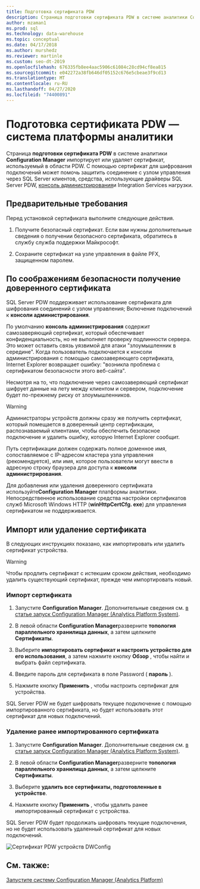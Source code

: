 ```yaml
---
title: Подготовка сертификата PDW
description: Страница подготовки сертификата PDW в системе аналитики Configuration Manager импортирует или удаляет сертификат, используемый в области PDW.
author: mzaman1
ms.prod: sql
ms.technology: data-warehouse
ms.topic: conceptual
ms.date: 04/17/2018
ms.author: murshedz
ms.reviewer: martinle
ms.custom: seo-dt-2019
ms.openlocfilehash: 676335fb8ee4aac5906c61084c28cd94cf8ea815
ms.sourcegitcommit: e042272a38fb646df05152c676e5cbeae3f9cd13
ms.translationtype: MT
ms.contentlocale: ru-RU
ms.lasthandoff: 04/27/2020
ms.locfileid: "74400891"
---
```

# <a name="pdw-certificate-provisioning---analytics-platform-system"></a>Подготовка сертификата PDW — система платформы аналитики
Страница **подготовки сертификата PDW** в системе аналитики **Configuration Manager** импортирует или удаляет сертификат, используемый в области PDW. С помощью сертификат для шифрования подключений может помочь защитить соединение с узлом управления через SQL Server клиентов, средства, использующие драйверы SQL Server PDW, [консоль администрирования](monitor-the-appliance-by-using-the-admin-console.md)и Integration Services нагрузки.  
  
## <a name="prerequisites"></a>Предварительные требования  
Перед установкой сертификата выполните следующие действия.  
  
1.  Получите безопасный сертификат. Если вам нужны дополнительные сведения о получении безопасного сертификата, обратитесь в службу служба поддержки Майкрософт.  
  
2.  Сохраните сертификат на узле управления в файле PFX, защищенном паролем.  
  
## <a name="for-security-reasons-obtain-a-trusted-certificate"></a>По соображениям безопасности получение доверенного сертификата  
SQL Server PDW поддерживает использование сертификата для шифрования соединений с узлом управления; Включение подключений к **консоли администрирования**.  
  
По умолчанию **консоль администрирования** содержит самозаверяющий сертификат, который обеспечивает конфиденциальность, но не выполняет проверку подлинности сервера. Это может оставить связь уязвимой для атаки "злоумышленник в середине". Когда пользователь подключается к консоли администрирования с помощью самозаверяющего сертификата, Internet Explorer возвращает ошибку: "возникла проблема с сертификатом безопасности этого веб-сайта".  
  
Несмотря на то, что подключение через самозаверяющий сертификат шифрует данные на лету между клиентом и сервером, подключение будет по-прежнему риску от злоумышленников.  
  
> [!WARNING]  
> Администраторы устройств должны сразу же получить сертификат, который помещается в доверенный центр сертификации, распознаваемый клиентами, чтобы обеспечить безопасное подключение и удалить ошибку, которую Internet Explorer сообщит.  
  
Путь сертификации должен содержать полное доменное имя, сопоставляемое с IP-адресом кластера узла управления (рекомендуется), или имя, которое пользователи могут ввести в адресную строку браузера для доступа к **консоли администрирования**.  
  
Для добавления или удаления доверенного сертификата используйте**Configuration Manager** платформы аналитики. Непосредственное использование средства настройки сертификатов служб Microsoft Windows HTTP (**winHttpCertCfg. exe**) для управления сертификатом не поддерживается.  
  
## <a name="import-or-remove-the-certificate"></a>Импорт или удаление сертификата  
В следующих инструкциях показано, как импортировать или удалить сертификат устройства.

> [!WARNING]
> Чтобы продлить сертификат с истекшим сроком действия, необходимо удалить существующий сертификат, прежде чем импортировать новый.
  
### <a name="to-import-the-certificate"></a>Импорт сертификата  
  
1.  Запустите **Configuration Manager**. Дополнительные сведения см. [в статье запуск Configuration Manager &#40;Analytics Platform System&#41;](launch-the-configuration-manager.md).  
  
2.  В левой области **Configuration Manager**разверните **топология параллельного хранилища данных**, а затем щелкните **Сертификаты**.  
  
3.  Выберите **импортировать сертификат и настроить устройство для его использования**, а затем нажмите кнопку **Обзор** , чтобы найти и выбрать файл сертификата.  
  
4.  Введите пароль для сертификата в поле Password ( **пароль** ).  
  
5.  Нажмите кнопку **Применить** , чтобы настроить сертификат для устройства.  
  
SQL Server PDW не будет шифровать текущее подключение с помощью импортированного сертификата, но будет использовать этот сертификат для новых подключений.  
  
### <a name="to-remove-the-previously-imported-certificate"></a>Удаление ранее импортированного сертификата  
  
1.  Запустите **Configuration Manager**. Дополнительные сведения см. [в статье запуск Configuration Manager &#40;Analytics Platform System&#41;](launch-the-configuration-manager.md).  
  
2.  В левой области **Configuration Manager**разверните **топология параллельного хранилища данных**, а затем щелкните **Сертификаты**.  
  
3.  Выберите **удалить все сертификаты, подготовленные в устройстве**.  
  
4.  Нажмите кнопку **Применить** , чтобы удалить ранее импортированный сертификат с устройства.  
  
SQL Server PDW будет продолжать шифровать текущие подключения, но не будет использовать удаленный сертификат для новых подключений.  
  
![Сертификат PDW устройств DWConfig](./media/pdw-certificate-provisioning/SQL_Server_PDW_DWConfig_ApplPDWCert.png "SQL_Server_PDW_DWConfig_ApplPDWCert")  
  
## <a name="see-also"></a>См. также:  
[Запустите систему Configuration Manager &#40;Analytics Platform&#41;](launch-the-configuration-manager.md)  
<!-- MISSING LINKS [HDInsight Certificate Provisioning &#40;Analytics Platform System&#41;](hdinsight-certificate-provisioning.md)  -->  
  
